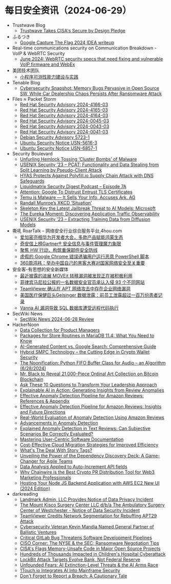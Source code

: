 # 每日安全资讯（2024-06-29）

- Trustwave Blog
  - [Trustwave Takes CISA's Secure by Design Pledge](https://www.trustwave.com/en-us/resources/blogs/trustwave-blog/trustwave-takes-cisas-secure-by-design-pledge/)
- ふるつき
  - [Google Capture The Flag 2024 IDEA writeup](https://furutsuki.hatenablog.com/entry/2024/06/28/092214)
- Real-time communications security on Communication Breakdown - VoIP & WebRTC Security
  - [June 2024: WebRTC security specs that need fixing and vulnerable VoIP firmware and WebEx](https://www.rtcsec.com/newsletter/2024-06-rtcsec-news/)
- 美团技术团队
  - [小程序可测性能力建设与实践](https://tech.meituan.com/2024/06/28/menpiao-testing-practice.html)
- Tenable Blog
  - [Cybersecurity Snapshot: Memory Bugs Pervasive in Open Source SW, While Car Dealership Chaos Persists After Ransomware Attack](https://www.tenable.com/blog/cybersecurity-snapshot-memory-bugs-pervasive-in-open-source-sw-while-car-dealership-chaos)
- Files ≈ Packet Storm
  - [Red Hat Security Advisory 2024-4166-03](https://packetstormsecurity.com/files/179269/RHSA-2024-4166-03.txt)
  - [Red Hat Security Advisory 2024-4165-03](https://packetstormsecurity.com/files/179268/RHSA-2024-4165-03.txt)
  - [Red Hat Security Advisory 2024-4164-03](https://packetstormsecurity.com/files/179267/RHSA-2024-4164-03.txt)
  - [Red Hat Security Advisory 2024-0045-03](https://packetstormsecurity.com/files/179266/RHSA-2024-0045-03.txt)
  - [Red Hat Security Advisory 2024-0043-03](https://packetstormsecurity.com/files/179265/RHSA-2024-0043-03.txt)
  - [Red Hat Security Advisory 2024-0041-03](https://packetstormsecurity.com/files/179264/RHSA-2024-0041-03.txt)
  - [Debian Security Advisory 5723-1](https://packetstormsecurity.com/files/179263/dsa-5723-1.txt)
  - [Ubuntu Security Notice USN-5616-3](https://packetstormsecurity.com/files/179262/USN-5616-3.txt)
  - [Ubuntu Security Notice USN-6857-1](https://packetstormsecurity.com/files/179261/USN-6857-1.txt)
- Security Boulevard
  - [Unfurling Hemlock Tossing ‘Cluster Bombs’ of Malware](https://securityboulevard.com/2024/06/unfurling-hemlock-tossing-cluster-bombs-of-malware/)
  - [USENIX Security ’23 – PCAT: Functionality and Data Stealing from Split Learning by Pseudo-Client Attack](https://securityboulevard.com/2024/06/usenix-security-23-pcat-functionality-and-data-stealing-from-split-learning-by-pseudo-client-attack/)
  - [HYAS Protects Against Polyfill.io Supply Chain Attack with DNS Safeguards](https://securityboulevard.com/2024/06/hyas-protects-against-polyfill-io-supply-chain-attack-with-dns-safeguards/)
  - [Liquidmatrix Security Digest Podcast – Episode 7A](https://securityboulevard.com/2024/06/liquidmatrix-security-digest-podcast-episode-7a/)
  - [Attention: Google To Distrust Entrust TLS Certificates](https://securityboulevard.com/2024/06/attention-google-to-distrust-entrust-tls-certificates/)
  - [Temu is Malware — It Sells Your Info, Accuses Ark. AG](https://securityboulevard.com/2024/06/temu-malware-arkansas-richixbw/)
  - [Randall Munroe’s XKCD ‘Situation’](https://securityboulevard.com/2024/06/randall-munroes-xkcd-situation/)
  - [Skeleton Key the Latest Jailbreak Threat to AI Models: Microsoft](https://securityboulevard.com/2024/06/skeleton-key-the-latest-jailbreak-threat-to-ai-models-microsoft/)
  - [The Eureka Moment: Discovering Application Traffic Observability](https://securityboulevard.com/2024/06/the-eureka-moment-discovering-application-traffic-observability/)
  - [USENIX Security ’23 – Extracting Training Data from Diffusion Models](https://securityboulevard.com/2024/06/usenix-security-23-extracting-training-data-from-diffusion-models/)
- 嘶吼 RoarTalk – 网络安全行业综合服务平台,4hou.com
  - [爱加密亮相华为开发者大会，多款产品赋能鸿蒙生态](https://www.4hou.com/posts/QXJL)
  - [奇安信上榜Gartner® 安全信息与事件管理魔力象限](https://www.4hou.com/posts/YZpn)
  - [聚焦 HW 行动，构筑重保邮件安全防线](https://www.4hou.com/posts/RXYK)
  - [虚假的 Google Chrome 错误诱骗用户运行恶意 PowerShell 脚本](https://www.4hou.com/posts/qpw0)
  - [360周鸿祎：举办中国自己的黑客大赛对国家网络安全至关重要](https://www.4hou.com/posts/PGmW)
- 安全客-有思想的安全新媒体
  - [最近披露的进展 MOVEit 转移漏洞被发现正在被积极利用](https://www.anquanke.com/post/id/297589)
  - [菲律宾马尼拉公报的一名数据安全官员承认入侵 93 个不同网站](https://www.anquanke.com/post/id/297586)
  - [TeamViewer 确认在 APT 网络攻击中存在企业网络漏洞](https://www.anquanke.com/post/id/297582)
  - [美国医疗保健巨头Geisinger 数据泄露：前员工泄露超过一百万份患者记录](https://www.anquanke.com/post/id/297579)
  - [Vanna AI 漏洞导致 SQL 数据库遭受远程代码执行](https://www.anquanke.com/post/id/297576)
- SecWiki News
  - [SecWiki News 2024-06-28 Review](http://www.sec-wiki.com/?2024-06-28)
- HackerNoon
  - [Data Collection for Product Managers](https://hackernoon.com/data-collection-for-product-managers?source=rss)
  - [Packages for Store Routines in MariaDB 11.4: What You Need to Know](https://hackernoon.com/packages-for-store-routines-in-mariadb-114-what-you-need-to-know?source=rss)
  - [AI-Generated Content vs. Google Search: Comprehensive Guide](https://hackernoon.com/ai-generated-content-vs-google-search-comprehensive-guide?source=rss)
  - [Hybrid SMPC Technology – the Cutting Edge in Crypto Wallet Security](https://hackernoon.com/hybrid-smpc-technology-the-cutting-edge-in-crypto-wallet-security?source=rss)
  - [The Noonification: Python FIFO Buffer Class for Audio – an Algorithm (6/28/2024)](https://hackernoon.com/6-28-2024-noonification?source=rss)
  - [Mr. Black to Reveal 21,000-Piece Ordinal Art Collection on Bitcoin Blockchain](https://hackernoon.com/mr-black-to-reveal-21000-piece-ordinal-art-collection-on-bitcoin-blockchain?source=rss)
  - [Ask These 10 Questions to Transform Your Leadership Approach](https://hackernoon.com/ask-these-10-questions-to-transform-your-leadership-approach?source=rss)
  - [Explainable AI in Action: Generating Insights from Review Anomalies](https://hackernoon.com/explainable-ai-in-action-generating-insights-from-review-anomalies?source=rss)
  - [Effective Anomaly Detection Pipeline for Amazon Reviews: References & Appendix](https://hackernoon.com/effective-anomaly-detection-pipeline-for-amazon-reviews-references-and-appendix?source=rss)
  - [Effective Anomaly Detection Pipeline for Amazon Reviews: Insights and Future Directions](https://hackernoon.com/effective-anomaly-detection-pipeline-for-amazon-reviews-insights-and-future-directions?source=rss)
  - [Real-World Evaluation of Anomaly Detection Using Amazon Reviews](https://hackernoon.com/real-world-evaluation-of-anomaly-detection-using-amazon-reviews?source=rss)
  - [Advancements in Anomaly Detection](https://hackernoon.com/advancements-in-anomaly-detection?source=rss)
  - [Explained Anomaly Detection in Text Reviews: Can Subjective Scenarios Be Correctly Evaluated?](https://hackernoon.com/explained-anomaly-detection-in-text-reviews-can-subjective-scenarios-be-correctly-evaluated?source=rss)
  - [Mastering User-Centric Software Documentation](https://hackernoon.com/mastering-user-centric-software-documentation?source=rss)
  - [Cost-Effective Cloud Migration Strategies for Improved Efficiency](https://hackernoon.com/cost-effective-cloud-migration-strategies-for-improved-efficiency?source=rss)
  - [What's The Deal With Story Tags?](https://hackernoon.com/whats-the-deal-with-story-tags?source=rss)
  - [Unveiling the Power of the Dependency Discovery Deck: A Game-Changer for Agile Teams](https://hackernoon.com/unveiling-the-power-of-the-dependency-discovery-deck-a-game-changer-for-agile-teams?source=rss)
  - [Data Analysis Applied to Auto-Increment API fields](https://hackernoon.com/data-analysis-applied-to-auto-increment-api-fields?source=rss)
  - [Why Chainwire is the Best Crypto PR Distribution Tool for Web3 Marketing Professionals](https://hackernoon.com/why-chainwire-is-the-best-crypto-pr-distribution-tool-for-web3-marketing-professionals?source=rss)
  - [Hosting Your Node JS Backend Application with AWS EC2 New UI (2024 Edition)](https://hackernoon.com/hosting-your-node-js-backend-application-with-aws-ec2-new-ui-2024-edition?source=rss)
- darkreading
  - [Landmark Admin, LLC Provides Notice of Data Privacy Incident](https://www.darkreading.com/cyberattacks-data-breaches/landmark-admin-llc-provides-notice-of-data-privacy-incident)
  - [The Mount Kisco Surgery Center LLC d/b/a The Ambulatory Surgery Center of Westchester - Notice of Data Security Incident](https://www.darkreading.com/cyberattacks-data-breaches/the-mount-kisco-surgery-center-llc-d-b-a-the-ambulatory-surgery-center-of-westchester-notice-of-data-security-incident)
  - [TeamViewer Credits Network Segmentation for Rebuffing APT29 Attack](https://www.darkreading.com/cyberattacks-data-breaches/teamviewer-network-segmentation-apt29-attack)
  - [Cybersecurity Veteran Kevin Mandia Named General Partner of Ballistic Ventures](https://www.darkreading.com/threat-intelligence/cybersecurity-veteran-kevin-mandia-named-general-partner-of-ballistic-ventures)
  - [Critical GitLab Bug Threatens Software Development Pipelines](https://www.darkreading.com/application-security/critical-gitlab-bug-threatens-software-development-pipelines)
  - [CISO Corner: The NYSE &amp; the SEC; Ransomware Negotiation Tips](https://www.darkreading.com/cybersecurity-operations/ciso-corner-nyse-sec-ransomware-negotiation-tips)
  - [CISA's Flags Memory-Unsafe Code in Major Open Source Projects](https://www.darkreading.com/application-security/cisa-memory-unsafe-code-open-source-projects)
  - [Hundreds of Thousands Impacted in Children's Hospital Cyberattack](https://www.darkreading.com/cyberattacks-data-breaches/hundreds-of-thousands-impacted-children-hospital-cyberattack)
  - [LockBit Attack Targets Evolve Bank, Not Federal Reserve](https://www.darkreading.com/cyberattacks-data-breaches/lockbit-attack-targets-evolve-bank-federal-reserve)
  - [Unfounded Fears: AI Extinction-Level Threats &amp; the AI Arms Race](https://www.darkreading.com/vulnerabilities-threats/unfounded-fears-ai-extinction-level-threats-ai-arms-race)
  - [1Touch.io Integrates AI Into Mainframe Security](https://www.darkreading.com/endpoint-security/1touch-io-integrates-ai-into-mainframe-security)
  - [Don't Forget to Report a Breach: A Cautionary Tale](https://www.darkreading.com/cyber-risk/don-t-forget-to-report-a-breach-a-cautionary-tale)
